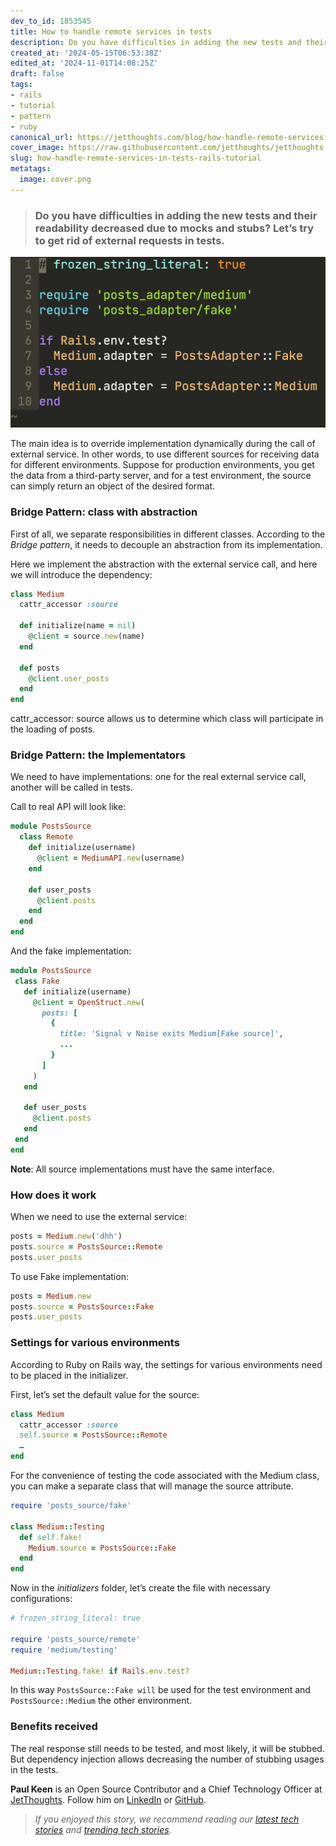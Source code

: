 ```yaml
---
dev_to_id: 1853545
title: How to handle remote services in tests
description: Do you have difficulties in adding the new tests and their readability decreased due to...
created_at: '2024-05-15T06:53:38Z'
edited_at: '2024-11-01T14:08:25Z'
draft: false
tags:
- rails
- tutorial
- pattern
- ruby
canonical_url: https://jetthoughts.com/blog/how-handle-remote-services-in-tests-rails-tutorial/
cover_image: https://raw.githubusercontent.com/jetthoughts/jetthoughts.github.io/master/content/blog/how-handle-remote-services-in-tests-rails-tutorial/cover.png
slug: how-handle-remote-services-in-tests-rails-tutorial
metatags:
  image: cover.png
---
```

> ### Do you have difficulties in adding the new tests and their readability decreased due to mocks and stubs? Let’s try to get rid of external requests in tests.

![](file_0.png)

The main idea is to override implementation dynamically during the call of external service. In other words, to use different sources for receiving data for different environments. Suppose for production environments, you get the data from a third-party server, and for a test environment, the source can simply return an object of the desired format.

### Bridge Pattern: class with abstraction

First of all, we separate responsibilities in different classes. According to the *Bridge pattern*, it needs to decouple an abstraction from its implementation.

Here we implement the abstraction with the external service call, and here we will introduce the dependency:

```ruby
class Medium
  cattr_accessor :source
  
  def initialize(name = nil)
    @client = source.new(name)
  end
  
  def posts
    @client.user_posts
  end
end
```

cattr_accessor: source allows us to determine which class will participate in the loading of posts.

### Bridge Pattern: the Implementators

We need to have implementations: one for the real external service call, another will be called in tests.

Call to real API will look like:

```ruby
module PostsSource
  class Remote
    def initialize(username)
      @client = MediumAPI.new(username)
    end
    
    def user_posts
      @client.posts
    end
  end
end
```

And the fake implementation:

 ```ruby
module PostsSource
  class Fake
    def initialize(username)
      @client = OpenStruct.new(
        posts: [
          {
            title: 'Signal v Noise exits Medium[Fake source]',
            ...
          }
        ]
      )
    end
    
    def user_posts
      @client.posts
    end
  end
end
```

**Note**: All source implementations must have the same interface.

### How does it work

When we need to use the external service:

```ruby
posts = Medium.new('dhh')
posts.source = PostsSource::Remote
posts.user_posts
```

To use Fake implementation:

```ruby
posts = Medium.new
posts.source = PostsSource::Fake
posts.user_posts
```

### Settings for various environments

According to Ruby on Rails way, the settings for various environments need to be placed in the initializer.

First, let’s set the default value for the source:

```ruby
class Medium
  cattr_accessor :source
  self.source = PostsSource::Remote
  …
end
```

For the convenience of testing the code associated with the Medium class, you can make a separate class that will manage the source attribute.

```ruby
require 'posts_source/fake'

class Medium::Testing
  def self.fake!
    Medium.source = PostsSource::Fake
  end
end
```

Now in the *initializers* folder, let’s create the file with necessary configurations:

```ruby
# frozen_string_literal: true

require 'posts_source/remote'
require 'medium/testing'

Medium::Testing.fake! if Rails.env.test?
```

In this way `PostsSource::Fake will` be used for the test environment and `PostsSource::Medium` the other environment.

### Benefits received

The real response still needs to be tested, and most likely, it will be stubbed. But dependency injection allows decreasing the number of stubbing usages in the tests.

**Paul Keen** is an Open Source Contributor and a Chief Technology Officer at [JetThoughts](https://www.jetthoughts.com). Follow him on [LinkedIn](https://www.linkedin.com/in/paul-keen/) or [GitHub](https://github.com/pftg).
>  *If you enjoyed this story, we recommend reading our [latest tech stories](https://jtway.co/latest) and [trending tech stories](https://jtway.co/trending).*
